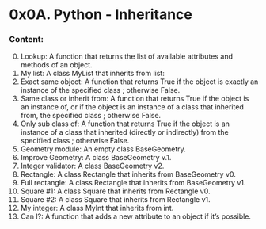 # 0x0A. Python - Inheritance

### Content:

0. Lookup: A function that returns the list of available attributes and methods of an object.
1. My list: A class MyList that inherits from list:
2. Exact same object: A function that returns True if the object is exactly an instance of the specified class ; otherwise False.
3. Same class or inherit from: A function that returns True if the object is an instance of, or if the object is an instance of a class that inherited from, the specified class ; otherwise False.
4. Only sub class of: A function that returns True if the object is an instance of a class that inherited (directly or indirectly) from the specified class ; otherwise False.
5. Geometry module: An empty class BaseGeometry.
6. Improve Geometry: A class BaseGeometry v.1.
7. Integer validator: A class BaseGeometry v2.
8. Rectangle: A class Rectangle that inherits from BaseGeometry v0.
9. Full rectangle: A class Rectangle that inherits from BaseGeometry v1.
10. Square #1: A class Square that inherits from Rectangle v0.
11. Square #2: A class Square that inherits from Rectangle v1.
12. My integer: A class MyInt that inherits from int.
13. Can I?: A function that adds a new attribute to an object if it’s possible.